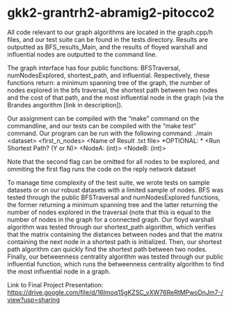 # gkk2-grantrh2-abramig2-pitocco2

All code relevant to our graph algorithms are located in the  graph.cpp/h files, and our test suite can be found in the tests directory. Results are outputted as BFS_results_Main, and the results of floyed warshall and influential nodes are outputted to the command line. 

The graph interface has four public functions: BFSTraversal, numNodesExplored, shortest_path, and influential. Respectively, these functions return: a minimum spanning tree of the graph, the number of nodes explored in the bfs traversal, the shortest path between two nodes and the cost of that path, and the most influential node in the graph (via the Brandes angorithm [link in description]). 

Our assignment can be compiled with the “make” command on the commandline, and our tests can be compiled with the “make test” command. Our program can be run with the following command: ./main &lt;dataset> &lt;first_n_nodes> &lt;Name of Result .txt file> *OPTIONAL: * &lt;Run Shortest Path? (Y or N)> &lt;NodeA: (int)> &lt;NodeB: (int)>

Note that the second flag can be omitted for all nodes to be explored, and ommiting the first flag runs the code on the reply network dataset

To manage time complexity of the test suite, we wrote tests on sample datasets or on our robust datasets with a limited sample of nodes. BFS was tested through the public BFSTraversal and numNodesExplored functions, the former returning a minimum spanning tree and the latter returning the number of nodes explored in the traversal (note that this is equal to the number of nodes in the graph for a connected graph. Our floyd warshall algorithm was tested through our shortest_path algorithm, which verifies that the matrix containing the distances between nodes and that the matrix containing the next node in a shortest path is initialized. Then, our shortest path algorithm can quickly find the shortest path between two nodes. Finally, our betweenness centrality algorithm was tested through our public influential function, which runs the betweenness centrality algorithm to find the most influential node in a graph. 


Link to Final Project Presentation:
https://drive.google.com/file/d/16Imoq15gKZSC_vXW76ReRtMPwoDnJm7-/view?usp=sharing
